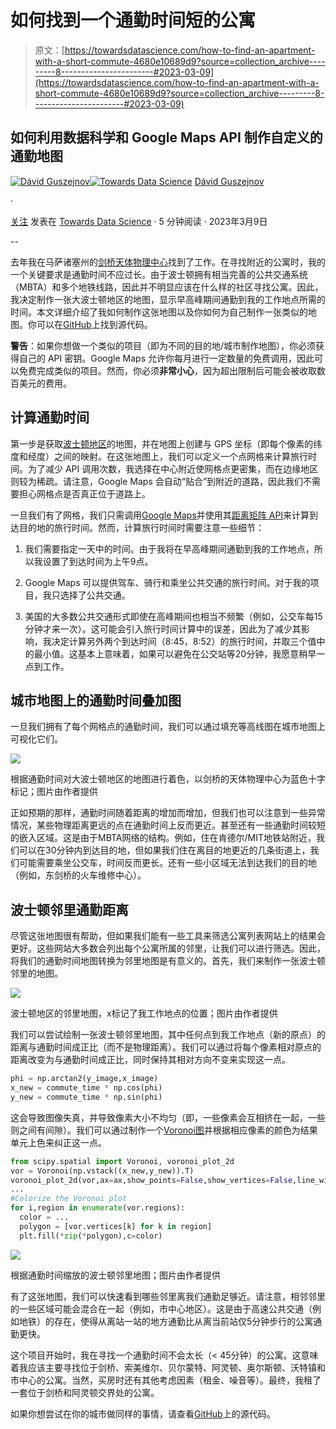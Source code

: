 # 如何找到一个通勤时间短的公寓

> 原文：[https://towardsdatascience.com/how-to-find-an-apartment-with-a-short-commute-4680e10689d9?source=collection_archive---------8-----------------------#2023-03-09](https://towardsdatascience.com/how-to-find-an-apartment-with-a-short-commute-4680e10689d9?source=collection_archive---------8-----------------------#2023-03-09)

## 如何利用数据科学和 Google Maps API 制作自定义的通勤地图

[](https://medium.com/@guszejnov.david?source=post_page-----4680e10689d9--------------------------------)[![Dávid Guszejnov](../Images/addc10c8695345dfb8cf9960b6740e40.png)](https://medium.com/@guszejnov.david?source=post_page-----4680e10689d9--------------------------------)[](https://towardsdatascience.com/?source=post_page-----4680e10689d9--------------------------------)[![Towards Data Science](../Images/a6ff2676ffcc0c7aad8aaf1d79379785.png)](https://towardsdatascience.com/?source=post_page-----4680e10689d9--------------------------------) [Dávid Guszejnov](https://medium.com/@guszejnov.david?source=post_page-----4680e10689d9--------------------------------)

·

[关注](https://medium.com/m/signin?actionUrl=https%3A%2F%2Fmedium.com%2F_%2Fsubscribe%2Fuser%2Fac1da7f879f1&operation=register&redirect=https%3A%2F%2Ftowardsdatascience.com%2Fhow-to-find-an-apartment-with-a-short-commute-4680e10689d9&user=D%C3%A1vid+Guszejnov&userId=ac1da7f879f1&source=post_page-ac1da7f879f1----4680e10689d9---------------------post_header-----------) 发表在 [Towards Data Science](https://towardsdatascience.com/?source=post_page-----4680e10689d9--------------------------------) · 5 分钟阅读 · 2023年3月9日[](https://medium.com/m/signin?actionUrl=https%3A%2F%2Fmedium.com%2F_%2Fvote%2Ftowards-data-science%2F4680e10689d9&operation=register&redirect=https%3A%2F%2Ftowardsdatascience.com%2Fhow-to-find-an-apartment-with-a-short-commute-4680e10689d9&user=D%C3%A1vid+Guszejnov&userId=ac1da7f879f1&source=-----4680e10689d9---------------------clap_footer-----------)

--

[](https://medium.com/m/signin?actionUrl=https%3A%2F%2Fmedium.com%2F_%2Fbookmark%2Fp%2F4680e10689d9&operation=register&redirect=https%3A%2F%2Ftowardsdatascience.com%2Fhow-to-find-an-apartment-with-a-short-commute-4680e10689d9&source=-----4680e10689d9---------------------bookmark_footer-----------)

去年我在马萨诸塞州的[剑桥天体物理中心](https://goo.gl/maps/9qcyQbRtNFHk7M3V8)找到了工作。在寻找附近的公寓时，我的一个关键要求是通勤时间不应过长。由于波士顿拥有相当完善的公共交通系统（MBTA）和多个地铁线路，因此并不明显应该在什么样的社区寻找公寓。因此，我决定制作一张大波士顿地区的地图，显示早高峰期间通勤到我的工作地点所需的时间。本文详细介绍了我如何制作这张地图以及你如何为自己制作一张类似的地图。你可以在[GitHub](https://github.com/guszejnovdavid/Commute_Map/blob/main/Boston_Transit_Map.ipynb)上找到源代码。

**警告**：如果你想做一个类似的项目（即为不同的目的地/城市制作地图），你必须获得自己的 API 密钥。Google Maps 允许你每月进行一定数量的免费调用，因此可以免费完成类似的项目。然而，你必须**非常小心**，因为超出限制后可能会被收取数百美元的费用。

## 计算通勤时间

第一步是获取[波士顿地区](https://goo.gl/maps/sTRqtX5dfJNTDxY2A)的地图，并在地图上创建与 GPS 坐标（即每个像素的纬度和经度）之间的映射。在这张地图上，我们可以定义一个点网格来计算旅行时间。为了减少 API 调用次数，我选择在中心附近使网格点更密集，而在边缘地区则较为稀疏。请注意，Google Maps 会自动“贴合”到附近的道路，因此我们不需要担心网格点是否真正位于道路上。

一旦我们有了网格，我们只需调用[Google Maps](https://mapsplatform.google.com/)并使用其[距离矩阵 API](https://developers.google.com/maps/documentation/distance-matrix/overview)来计算到达目的地的旅行时间。然而，计算旅行时间时需要注意一些细节：

1.  我们需要指定一天中的时间。由于我将在早高峰期间通勤到我的工作地点，所以我设置了到达时间为上午9点。

1.  Google Maps 可以提供驾车、骑行和乘坐公共交通的旅行时间。对于我的项目，我只选择了公共交通。

1.  美国的大多数公共交通形式即使在高峰期间也相当不频繁（例如，公交车每15分钟才来一次）。这可能会引入旅行时间计算中的误差，因此为了减少其影响，我决定计算另外两个到达时间（8:45，8:52）的旅行时间，并取三个值中的最小值。这基本上意味着，如果可以避免在公交站等20分钟，我愿意稍早一点到工作。

## 城市地图上的通勤时间叠加图

一旦我们拥有了每个网格点的通勤时间，我们可以通过填充等高线图在城市地图上可视化它们。

![](../Images/ccaf411465b0c4925dd2f8496737b472.png)

根据通勤时间对大波士顿地区的地图进行着色，以剑桥的天体物理中心为蓝色十字标记；图片由作者提供

正如预期的那样，通勤时间随着距离的增加而增加，但我们也可以注意到一些异常情况，某些物理距离更远的点在通勤时间上反而更近。甚至还有一些通勤时间较短的嵌入区域。这是由于MBTA网络的结构。例如，住在肯德尔/MIT地铁站附近，我们可以在30分钟内到达目的地，但如果我们住在离目的地更近的几条街道上，我们可能需要乘坐公交车，时间反而更长。还有一些小区域无法到达我们的目的地（例如，东剑桥的火车维修中心）。

## 波士顿邻里通勤距离

尽管这张地图很有帮助，但如果我们能有一些工具来筛选公寓列表网站上的结果会更好。这些网站大多数会列出每个公寓所属的邻里，让我们可以进行筛选。因此，将我们的通勤时间地图转换为邻里地图是有意义的。首先，我们来制作一张波士顿邻里的地图。

![](../Images/e7f3376b032c11b8ca12ed6203d7ead8.png)

波士顿地区的邻里地图，x标记了我工作地点的位置；图片由作者提供

我们可以尝试绘制一张波士顿邻里地图，其中任何点到我工作地点（新的原点）的距离与通勤时间成正比（而不是物理距离）。我们可以通过将每个像素相对原点的距离改变为与通勤时间成正比，同时保持其相对方向不变来实现这一点。

```py
phi = np.arctan2(y_image,x_image)
x_new = commute_time * np.cos(phi)
y_new = commute_time * np.sin(phi)
```

这会导致图像失真，并导致像素大小不均匀（即，一些像素会互相挤在一起，一些则之间有间隙）。我们可以通过制作一个[Voronoi图](https://en.wikipedia.org/wiki/Voronoi_diagram)并根据相应像素的颜色为结果单元上色来纠正这一点。

```py
from scipy.spatial import Voronoi, voronoi_plot_2d
vor = Voronoi(np.vstack((x_new,y_new)).T)
voronoi_plot_2d(vor,ax=ax,show_points=False,show_vertices=False,line_width=0.0)
...
#Colorize the Voronoi plot
for i,region in enumerate(vor.regions):
  color = ...
  polygon = [vor.vertices[k] for k in region]
  plt.fill(*zip(*polygon),c=color)
```

![](../Images/01867249d127f81dd608b0b390c82f6f.png)

根据通勤时间缩放的波士顿邻里地图；图片由作者提供

有了这张地图，我们可以快速看到哪些邻里离我们通勤足够近。请注意，相邻邻里的一些区域可能会混合在一起（例如，市中心地区）。这是由于高速公共交通（例如地铁）的存在，使得从离站一站的地方通勤比从离当前站仅5分钟步行的公寓通勤更快。

这个项目开始时，我在寻找一个通勤时间不会太长（< 45分钟）的公寓。这意味着我应该主要寻找位于剑桥、索美维尔、贝尔蒙特、阿灵顿、奥尔斯顿、沃特镇和市中心的公寓。当然，买房时还有其他考虑因素（租金、噪音等）。最终，我租了一套位于剑桥和阿灵顿交界处的公寓。

如果你想尝试在你的城市做同样的事情，请查看[GitHub](https://github.com/guszejnovdavid/Commute_Map/blob/main/Boston_Transit_Map.ipynb)上的源代码。
